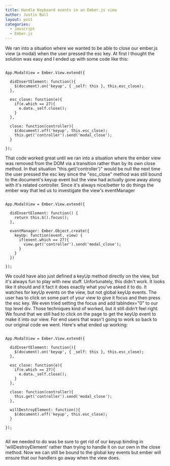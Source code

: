 ```yaml
---
title: Handle Keyboard events in an Ember.js view
author: Justin Ball
layout: post
categories:
  - Javscript
  - Ember.js
---
```


<p>We ran into a situation where we wanted to be able to close our ember.js view (a modal) when the user pressed the esc key.
At first I thought the solution was easy and I ended up with some code like this:</p>

<pre><code class="javascript">
App.ModalView = Ember.View.extend({

  didInsertElement: function(){
    $(document).on('keyup', { _self: this }, this.esc_close);
  },

  esc_close: function(e){
    if(e.which == 27){
      e.data._self.close();
    }
  },

  close: function(controller){
    $(document).off('keyup', this.esc_close);
    this.get('controller').send('modal_close');
  }

});
</pre></code>

<p>That code worked great until we ran into a situation where the ember view was removed from the DOM via a transition rather
  than by its own close method. In that situation "this.get('controller')" would be null the next time the user pressed
  the esc key since the "esc_close" method was still bound to the document's keyup event but the view had actually
  gone away along with it's related controller. Since it's always nice/better to do things the ember way
  that led us to investigate the view's eventManager</p>

<pre><code class="javascript">
App.ModalView = Ember.View.extend({

  didInsertElement: function() {
    return this.$().focus();
  },

  eventManager: Ember.Object.create({
    keyUp: function(event, view) {
      if(event.which == 27){
        view.get('controller').send('modal_close');
      }
    }
  })

});
</pre></code>

<p>We could have also just defined a keyUp method directly on the view, but it's always fun to play with new stuff.
Unfortunately, this didn't work. It looks like it should and it fact it does exactly what you've asked it to do. It
watches for keyUp events on the view, but not global keyUp events. The user has to click on some part of your view
to give it focus and then press the esc key. We even tried setting the focus and add tabIndex="0" to our top level div.
Those techniques kind of worked, but it still didn't feel right. We found that we still had to click on the page to get
the keyUp event to make it into our view. For end users that wasn't going to work so back to our original code we went.
Here's what ended up working:</p>

<pre><code class="javascript">
App.ModalView = Ember.View.extend({

  didInsertElement: function(){
    $(document).on('keyup', { _self: this }, this.esc_close);
  },

  esc_close: function(e){
    if(e.which == 27){
      e.data._self.close();
    }
  },

  close: function(controller){
    this.get('controller').send('modal_close');
  },

  willDestroyElement: function(){
    $(document).off('keyup', this.esc_close);
  }

});

</pre></code>

<p>All we needed to do was be sure to get rid of our keyup binding in 'willDestroyElement' rather than trying to handle it on
  our own in the close method. Now we can still be bound to the global key events but ember will ensure that our handlers
go away when the view does.</p>


